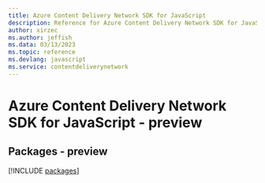 ```yaml
---
title: Azure Content Delivery Network SDK for JavaScript
description: Reference for Azure Content Delivery Network SDK for JavaScript
author: xirzec
ms.author: jeffish
ms.data: 03/13/2023
ms.topic: reference
ms.devlang: javascript
ms.service: contentdeliverynetwork
---
```

# Azure Content Delivery Network SDK for JavaScript - preview
## Packages - preview
[!INCLUDE [packages](content-delivery-network-index.md)]